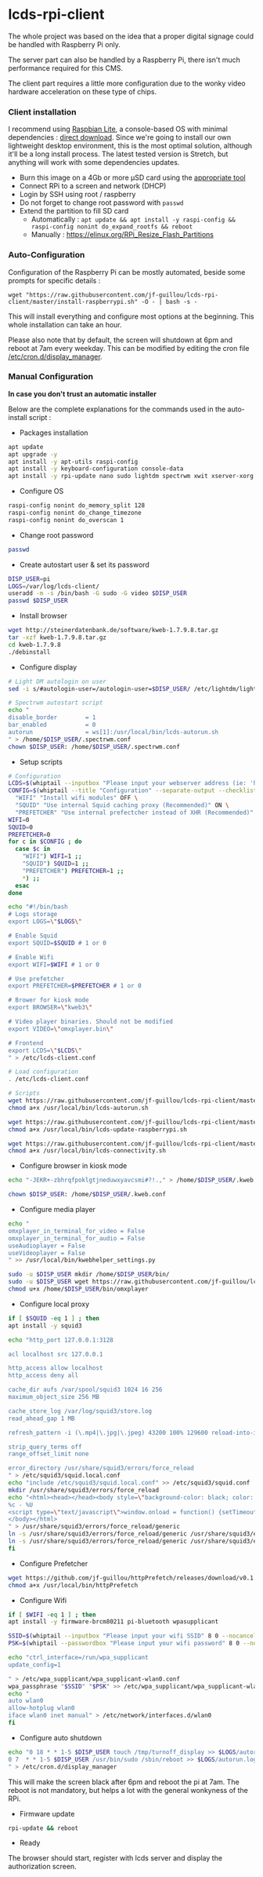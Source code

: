 # lcds-rpi-client

The whole project was based on the idea that a proper digital signage could be handled with Raspberry Pi only.

The server part can also be handled by a Raspberry Pi, there isn't much performance required for this CMS.

The client part requires a little more configuration due to the wonky video hardware acceleration on these type of chips.

### Client installation

I recommend using [Raspbian Lite](https://www.raspberrypi.org/downloads/raspbian/), a console-based OS with minimal dependencies : [direct download](https://downloads.raspberrypi.org/raspbian_lite_latest).
Since we're going to install our own lightweight desktop environment, this is the most optimal solution, although it'll be a long install process.
The latest tested version is Stretch, but anything will work with some dependencies updates.

- Burn this image on a 4Gb or more µSD card using the [appropriate tool](https://www.raspberrypi.org/documentation/installation/installing-images/README.md)
- Connect RPi to a screen and network (DHCP)
- Login by SSH using root / raspberry
- Do not forget to change root password with
  `passwd`
- Extend the partition to fill SD card
  - Automatically : `apt update && apt install -y raspi-config && raspi-config nonint do_expand_rootfs && reboot`
  - Manually : https://elinux.org/RPi_Resize_Flash_Partitions

### Auto-Configuration

Configuration of the Raspberry Pi can be mostly automated, beside some prompts for specific details :

`wget "https://raw.githubusercontent.com/jf-guillou/lcds-rpi-client/master/install-raspberrypi.sh" -O - | bash -s -`

This will install everything and configure most options at the beginning. This whole installation can take an hour.

Please also note that by default, the screen will shutdown at 6pm and reboot at 7am every weekday.
This can be modified by editing the cron file [/etc/cron.d/display_manager](https://help.ubuntu.com/community/CronHowto#Two_Other_Types_of_Crontab).

### Manual Configuration

**In case you don't trust an automatic installer**

Below are the complete explanations for the commands used in the auto-install script :

- Packages installation
```bash
apt update
apt upgrade -y
apt install -y apt-utils raspi-config
apt install -y keyboard-configuration console-data
apt install -y rpi-update nano sudo lightdm spectrwm xwit xserver-xorg python python-tk lxterminal
```

- Configure OS
```bash
raspi-config nonint do_memory_split 128
raspi-config nonint do_change_timezone
raspi-config nonint do_overscan 1
```

- Change root password
```bash
passwd
```

- Create autostart user & set its password
```bash
DISP_USER=pi
LOGS=/var/log/lcds-client/
useradd -m -s /bin/bash -G sudo -G video $DISP_USER
passwd $DISP_USER
```

- Install browser
```bash
wget http://steinerdatenbank.de/software/kweb-1.7.9.8.tar.gz
tar -xzf kweb-1.7.9.8.tar.gz
cd kweb-1.7.9.8
./debinstall
```

- Configure display
```bash
# Light DM autologin on user
sed -i s/#autologin-user=/autologin-user=$DISP_USER/ /etc/lightdm/lightdm.conf

# Spectrwm autostart script
echo "
disable_border        = 1
bar_enabled           = 0
autorun               = ws[1]:/usr/local/bin/lcds-autorun.sh
" > /home/$DISP_USER/.spectrwm.conf
chown $DISP_USER: /home/$DISP_USER/.spectrwm.conf
```

- Setup scripts
```bash
# Configuration
LCDS=$(whiptail --inputbox "Please input your webserver address (ie: 'https://lcds-webserver')" 0 0 --nocancel 3>&1 1>&2 2>&3)
CONFIG=$(whiptail --title "Configuration" --separate-output --checklist "Select configuration options" 0 0 0 \
  "WIFI" "Install wifi modules" OFF \
  "SQUID" "Use internal Squid caching proxy (Recommended)" ON \
  "PREFETCHER" "Use internal prefectcher instead of XHR (Recommended)" ON 3>&1 1>&2 2>&3)
WIFI=0
SQUID=0
PREFETCHER=0
for c in $CONFIG ; do
  case $c in
    "WIFI") WIFI=1 ;;
    "SQUID") SQUID=1 ;;
    "PREFETCHER") PREFETCHER=1 ;;
    *) ;;
  esac
done

echo "#!/bin/bash
# Logs storage
export LOGS=\"$LOGS\"

# Enable Squid
export SQUID=$SQUID # 1 or 0

# Enable Wifi
export WIFI=$WIFI # 1 or 0

# Use prefetcher
export PREFETCHER=$PREFETCHER # 1 or 0

# Brower for kiosk mode
export BROWSER=\"kweb3\"

# Video player binaries. Should not be modified
export VIDEO=\"omxplayer.bin\"

# Frontend
export LCDS=\"$LCDS\"
" > /etc/lcds-client.conf

# Load configuration
. /etc/lcds-client.conf

# Scripts
wget https://raw.githubusercontent.com/jf-guillou/lcds-rpi-client/master/autorun.sh -O /usr/local/bin/lcds-autorun.sh
chmod a+x /usr/local/bin/lcds-autorun.sh

wget https://raw.githubusercontent.com/jf-guillou/lcds-rpi-client/master/update-raspberrypi.sh -O /usr/local/bin/lcds-update-raspberrypi.sh
chmod a+x /usr/local/bin/lcds-update-raspberrypi.sh

wget https://raw.githubusercontent.com/jf-guillou/lcds-rpi-client/master/connectivity.sh -O /usr/local/bin/lcds-connectivity.sh
chmod a+x /usr/local/bin/lcds-connectivity.sh
```

- Configure browser in kiosk mode
```bash
echo "-JEKR+-zbhrqfpoklgtjneduwxyavcsmi#?!.," > /home/$DISP_USER/.kweb.conf

chown $DISP_USER: /home/$DISP_USER/.kweb.conf
```

- Configure media player
```bash
echo "
omxplayer_in_terminal_for_video = False
omxplayer_in_terminal_for_audio = False
useAudioplayer = False
useVideoplayer = False
" >> /usr/local/bin/kwebhelper_settings.py

sudo -u $DISP_USER mkdir /home/$DISP_USER/bin/
sudo -u $DISP_USER wget https://raw.githubusercontent.com/jf-guillou/lcds-rpi-client/master/omxplayer -O /home/$DISP_USER/bin/omxplayer
chmod u+x /home/$DISP_USER/bin/omxplayer
```

- Configure local proxy
```bash
if [ $SQUID -eq 1 ] ; then
apt install -y squid3

echo "http_port 127.0.0.1:3128

acl localhost src 127.0.0.1

http_access allow localhost
http_access deny all

cache_dir aufs /var/spool/squid3 1024 16 256
maximum_object_size 256 MB

cache_store_log /var/log/squid3/store.log
read_ahead_gap 1 MB

refresh_pattern -i (\.mp4|\.jpg|\.jpeg) 43200 100% 129600 reload-into-ims

strip_query_terms off
range_offset_limit none

error_directory /usr/share/squid3/errors/force_reload
" > /etc/squid3/squid.local.conf
echo "include /etc/squid3/squid.local.conf" >> /etc/squid3/squid.conf
mkdir /usr/share/squid3/errors/force_reload
echo "<html><head></head><body style=\"background-color: black; color: gray;\">
%c - %U
<script type=\"text/javascript\">window.onload = function() {setTimeout(function() {window.location.reload();}, 10000);};</script>
</body></html>
" > /usr/share/squid3/errors/force_reload/generic
ln -s /usr/share/squid3/errors/force_reload/generic /usr/share/squid3/errors/force_reload/ERR_CONNECT_FAIL
ln -s /usr/share/squid3/errors/force_reload/generic /usr/share/squid3/errors/force_reload/ERR_DNS_FAIL
fi
```

- Configure Prefetcher
```bash
wget https://github.com/jf-guillou/httpPrefetch/releases/download/v0.1.0/httpPrefetch -O /usr/local/bin/httpPrefetch
chmod a+x /usr/local/bin/httpPrefetch
```

- Configure Wifi
```bash
if [ $WIFI -eq 1 ] ; then
apt install -y firmware-brcm80211 pi-bluetooth wpasupplicant

SSID=$(whiptail --inputbox "Please input your wifi SSID" 8 0 --nocancel 3>&1 1>&2 2>&3)
PSK=$(whiptail --passwordbox "Please input your wifi password" 8 0 --nocancel 3>&1 1>&2 2>&3)

echo "ctrl_interface=/run/wpa_supplicant
update_config=1

" > /etc/wpa_supplicant/wpa_supplicant-wlan0.conf
wpa_passphrase "$SSID" "$PSK" >> /etc/wpa_supplicant/wpa_supplicant-wlan0.conf
echo "
auto wlan0
allow-hotplug wlan0
iface wlan0 inet manual" > /etc/network/interfaces.d/wlan0
fi
```

- Configure auto shutdown
```bash
echo "0 18 * * 1-5 $DISP_USER touch /tmp/turnoff_display >> $LOGS/autorun.log 2>&1
0 7  * * 1-5 $DISP_USER /usr/bin/sudo /sbin/reboot >> $LOGS/autorun.log 2>&1
" > /etc/cron.d/display_manager
```
This will make the screen black after 6pm and reboot the pi at 7am.
The reboot is not mandatory, but helps a lot with the general wonkyness of the RPi.

- Firmware update
```bash
rpi-update && reboot
```

- Ready

The browser should start, register with lcds server and display the authorization screen.
